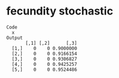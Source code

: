# fecundity stochastic

    Code
      x
    Output
           [,1] [,2]      [,3]
      [1,]    0    0 0.9000000
      [2,]    0    0 0.9166154
      [3,]    0    0 0.9306827
      [4,]    0    0 0.9425257
      [5,]    0    0 0.9524486

